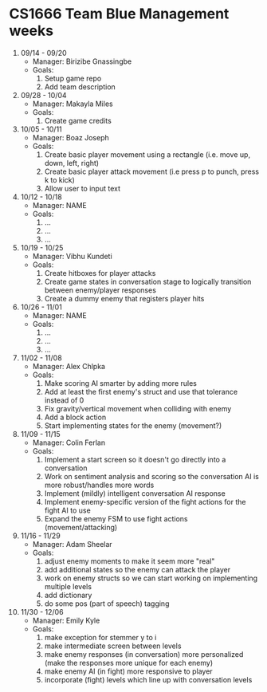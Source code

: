 # CS1666 Team Blue Management weeks

1. 09/14 - 09/20
	* Manager: Birizibe Gnassingbe
	* Goals:
		1. Setup game repo
		2. Add team description
2. 09/28 - 10/04
	* Manager: Makayla Miles
	* Goals:
		1. Create game credits
2. 10/05 - 10/11
	* Manager: Boaz Joseph
	* Goals:
		1. Create basic player movement using a rectangle (i.e. move up, down, left, right)
		2. Create basic player attack movement (i.e press p to punch, press k to kick)
		3. Allow user to input text 
2. 10/12 - 10/18
	* Manager: NAME
	* Goals:
		1. ...
		1. ...
		1. ...
2. 10/19 - 10/25
	* Manager: Vibhu Kundeti
	* Goals:
		1. Create hitboxes for player attacks
		2. Create game states in conversation stage to logically transition between enemy/player responses
		3. Create a dummy enemy that registers player hits
2. 10/26 - 11/01
	* Manager: NAME
	* Goals:
		1. ...
		1. ...
		1. ...
2. 11/02 - 11/08
	* Manager: Alex Chlpka
	* Goals:
		1. Make scoring AI smarter by adding more rules
		2. Add at least the first enemy's struct and use that tolerance instead of 0
		3. Fix gravity/vertical movement when colliding with enemy
		4. Add a block action
		5. Start implementing states for the enemy (movement?)
2. 11/09 - 11/15
	* Manager: Colin Ferlan
	* Goals:
		1. Implement a start screen so it doesn't go directly into a conversation
		2. Work on sentiment analysis and scoring so the conversation AI is more robust/handles more words
		3. Implement (mildly) intelligent conversation AI response
		4. Implement enemy-specific version of the fight actions for the fight AI to use
		5. Expand the enemy FSM to use fight actions (movement/attacking)
2. 11/16 - 11/29
	* Manager: Adam Sheelar
	* Goals:
		1. adjust enemy moments to make it seem more "real"
		2. add additional states so the enemy can attack the player
		3. work on enemy structs so we can start working on implementing 		    multiple levels
		4. add dictionary
		5. do some pos (part of speech) tagging
2. 11/30 - 12/06
	* Manager: Emily Kyle
	* Goals:
		1. make exception for stemmer y to i
		2. make intermediate screen between levels
		3. make enemy responses (in conversation) more personalized (make the responses more unique for each enemy) 
		4. make enemy AI (in fight) more responsive to player
		5. incorporate (fight) levels which line up with conversation levels
